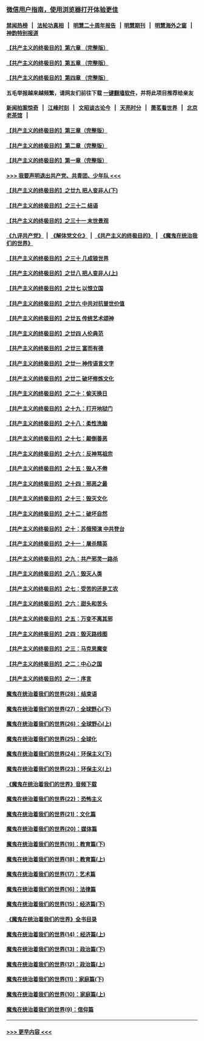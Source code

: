 ### [微信用户指南，使用浏览器打开体验更佳](https://github.com/gfw-breaker/banned-news1/blob/master/indexes/wechat-guide.md?t=0)
#### [禁闻热榜](热点新闻.md?t=0)  &nbsp;&nbsp;|&nbsp;&nbsp; [法轮功真相](https://github.com/gfw-breaker/truth/blob/master/README.md?t=0) &nbsp;&nbsp;|&nbsp;&nbsp; [明慧二十周年报告](https://github.com/gfw-breaker/mh-reports/blob/master/README.md?t=0) &nbsp;&nbsp;|&nbsp;&nbsp;[明慧期刊](https://github.com/gfw-breaker/mh-qikan) &nbsp;&nbsp;|&nbsp;&nbsp; [明慧海外之窗](https://github.com/gfw-breaker/mh-news/blob/master/README.md?t=0) &nbsp;&nbsp;|&nbsp;&nbsp; [神韵特别报道](https://github.com/gfw-breaker/mh-news/blob/master/shenyun.md?t=0)
#### [【共产主义的终极目的】第六章 （完整版）](../pages/nsc422/n11428913.md?t=02060344) 
#### [【共产主义的终极目的】第五章 （完整版）](../pages/nsc422/n11428912.md?t=02060344) 
#### [【共产主义的终极目的】第四章 （完整版）](../pages/nsc422/n11428907.md?t=02060344) 
#### 五毛举报越来越频繁，请网友们前往下载 [一键翻墙软件](https://github.com/gfw-breaker/ssr-accounts)，并将此项目推荐给亲友
#### [新闻拍案惊奇](https://github.com/gfw-breaker/banned-news1/blob/master/pages/link4.md) &nbsp;&nbsp;|&nbsp;&nbsp; [江峰时刻](https://github.com/gfw-breaker/banned-news1/blob/master/pages/link4.md) &nbsp;&nbsp;|&nbsp;&nbsp; [文昭谈古论今](https://github.com/gfw-breaker/banned-news1/blob/master/pages/link4.md) &nbsp;&nbsp;|&nbsp;&nbsp; [天亮时分](https://github.com/gfw-breaker/banned-news1/blob/master/pages/link4.md) &nbsp;&nbsp;|&nbsp;&nbsp; [萧茗看世界](https://github.com/gfw-breaker/banned-news1/blob/master/pages/link4.md) &nbsp;&nbsp;|&nbsp;&nbsp; [北京老茶馆](https://github.com/gfw-breaker/banned-news1/blob/master/pages/link4.md) &nbsp;&nbsp;|&nbsp;&nbsp; 
#### [【共产主义的终极目的】第三章（完整版）](../pages/nsc422/n11428848.md?t=02060344) 
#### [【共产主义的终极目的】第二章（完整版）](../pages/nsc422/n11428831.md?t=02060344) 
#### [【共产主义的终极目的】第一章（完整版）](../pages/nsc422/n11417651.md?t=02060344) 
#### [>>> 我要声明退出共产党、共青团、少年队 <<<](https://github.com/begood0513/goodnews/blob/master/quit/letter.md) 
#### [【共产主义的终极目的】之廿九 把人变非人(下)](../pages/nsc422/n11344140.md?t=02060344) 
#### [【共产主义的终极目的】之三十二 结语](../pages/nsc422/n11360535.md?t=02060344) 
#### [【共产主义的终极目的】之三十一 末世景观](../pages/nsc422/n11351129.md?t=02060344) 
#### [《九评共产党》](https://github.com/begood0513/9ping.md/blob/master/README.md) &nbsp;|&nbsp; [《解体党文化》](../../../../jtdwh.md/blob/master/README.md)  &nbsp;|&nbsp; [《共产主义的终极目的》](../../../../gczydzjmd.md/blob/master/README.md) &nbsp;|&nbsp; [《魔鬼在统治我们的世界》](../../../../mgztzwmdsj.md/blob/master/README.md) 
#### [【共产主义的终极目的】之三十 几成狼世界](../pages/nsc422/n11348280.md?t=02060344) 
#### [【共产主义的终极目的】之廿八 把人变非人(上)](../pages/nsc422/n11340492.md?t=02060344) 
#### [【共产主义的终极目的】之廿七 以恨立国](../pages/nsc422/n11336944.md?t=02060344) 
#### [【共产主义的终极目的】之廿六 中共对抗普世价值](../pages/nsc422/n11324785.md?t=02060344) 
#### [【共产主义的终极目的】之廿五 传统艺术颂神](../pages/nsc422/n11296396.md?t=02060344) 
#### [【共产主义的终极目的】之廿四 人伦典范](../pages/nsc422/n11296397.md?t=02060344) 
#### [【共产主义的终极目的】之廿三 富而有德](../pages/nsc422/n11283598.md?t=02060344) 
#### [【共产主义的终极目的】之廿一 神传语言文字](../pages/nsc422/n11263265.md?t=02060344) 
#### [【共产主义的终极目的】之廿二 破坏修炼文化](../pages/nsc422/n11245728.md?t=02060344) 
#### [【共产主义的终极目的】之二十：偷天换日](../pages/nsc422/n11238846.md?t=02060344) 
#### [【共产主义的终极目的】之十九：打开地狱门](../pages/nsc422/n11206376.md?t=02060344) 
#### [【共产主义的终极目的】之十八：柔性洗脑](../pages/nsc422/n11199994.md?t=02060344) 
#### [【共产主义的终极目的】之十七：颠倒善恶](../pages/nsc422/n11179782.md?t=02060344) 
#### [【共产主义的终极目的】之十六：反神骂祖宗](../pages/nsc422/n11166798.md?t=02060344) 
#### [【共产主义的终极目的】之十五：毁人不倦](../pages/nsc422/n11166792.md?t=02060344) 
#### [【共产主义的终极目的】之十四：邪恶之最](../pages/nsc422/n11150249.md?t=02060344) 
#### [【共产主义的终极目的】之十三：毁灭文化](../pages/nsc422/n11135227.md?t=02060344) 
#### [【共产主义的终极目的】之十二：破坏自然](../pages/nsc422/n11135214.md?t=02060344) 
#### [【共产主义的终极目的】之十：苏俄预演 中共登台](../pages/nsc422/n11118424.md?t=02060344) 
#### [【共产主义的终极目的】之十一：屠杀精英](../pages/nsc422/n11118442.md?t=02060344) 
#### [【共产主义的终极目的】之九：共产邪灵一路杀](../pages/nsc422/n11114139.md?t=02060344) 
#### [【共产主义的终极目的】之八：毁灭人类](../pages/nsc422/n11108503.md?t=02060344) 
#### [【共产主义的终极目的】之七：受苦的还是工农](../pages/nsc422/n11101809.md?t=02060344) 
#### [【共产主义的终极目的】之六：甜头和苦头](../pages/nsc422/n11096971.md?t=02060344) 
#### [【共产主义的终极目的】之五：万变不离其邪](../pages/nsc422/n11091285.md?t=02060344) 
#### [【共产主义的终极目的】之四：毁灭路线图](../pages/nsc422/n11086284.md?t=02060344) 
#### [【共产主义的终极目的】之三：马克思魔变](../pages/nsc422/n11061941.md?t=02060344) 
#### [【共产主义的终极目的】之二：中心之国](../pages/nsc422/n11047728.md?t=02060344) 
#### [【共产主义的终极目的】之一：序言](../pages/nsc422/n11086077.md?t=02060344) 
#### [魔鬼在统治着我们的世界(28)：结束语](../pages/nsc422/n10936246.md?t=02060344) 
#### [魔鬼在统治着我们的世界(27)：全球野心(下)](../pages/nsc422/n10928319.md?t=02060344) 
#### [魔鬼在统治着我们的世界(26)：全球野心(上)](../pages/nsc422/n10900318.md?t=02060344) 
#### [魔鬼在统治着我们的世界(25)：全球化](../pages/nsc422/n10788205.md?t=02060344) 
#### [魔鬼在统治着我们的世界(24)：环保主义(下)](../pages/nsc422/n10695307.md?t=02060344) 
#### [魔鬼在统治着我们的世界(23)：环保主义(上)](../pages/nsc422/n10688613.md?t=02060344) 
#### [《魔鬼在统治着我们的世界》音频下载](../pages/nsc422/n10635553.md?t=02060344) 
#### [魔鬼在统治着我们的世界(22)：恐怖主义](../pages/nsc422/n10614727.md?t=02060344) 
#### [魔鬼在统治着我们的世界(21)：文化篇](../pages/nsc422/n10597706.md?t=02060344) 
#### [魔鬼在统治着我们的世界(20)：媒体篇](../pages/nsc422/n10586579.md?t=02060344) 
#### [魔鬼在统治着我们的世界(19)：教育篇(下)](../pages/nsc422/n10564808.md?t=02060344) 
#### [魔鬼在统治着我们的世界(18)：教育篇(上)](../pages/nsc422/n10526970.md?t=02060344) 
#### [魔鬼在统治着我们的世界(17)：艺术篇](../pages/nsc422/n10499093.md?t=02060344) 
#### [魔鬼在统治着我们的世界(16)：法律篇](../pages/nsc422/n10485969.md?t=02060344) 
#### [魔鬼在统治着我们的世界(15)：经济篇(下)](../pages/nsc422/n10469975.md?t=02060344) 
#### [《魔鬼在统治着我们的世界》全书目录](../pages/nsc422/n10464261.md?t=02060344) 
#### [魔鬼在统治着我们的世界(14)：经济篇(上)](../pages/nsc422/n10457370.md?t=02060344) 
#### [魔鬼在统治着我们的世界(13)：政治篇(下)](../pages/nsc422/n10448270.md?t=02060344) 
#### [魔鬼在统治着我们的世界(12)：政治篇(上)](../pages/nsc422/n10444576.md?t=02060344) 
#### [魔鬼在统治着我们的世界(11)：家庭篇(下)](../pages/nsc422/n10440961.md?t=02060344) 
#### [魔鬼在统治着我们的世界(10)：家庭篇(上)](../pages/nsc422/n10435448.md?t=02060344) 
#### [魔鬼在统治着我们的世界(9)：信仰篇](../pages/nsc422/n10432159.md?t=02060344) 

----
#### [ >>> 更早内容 <<< ](../indexes/nsc422-earlier.md)

